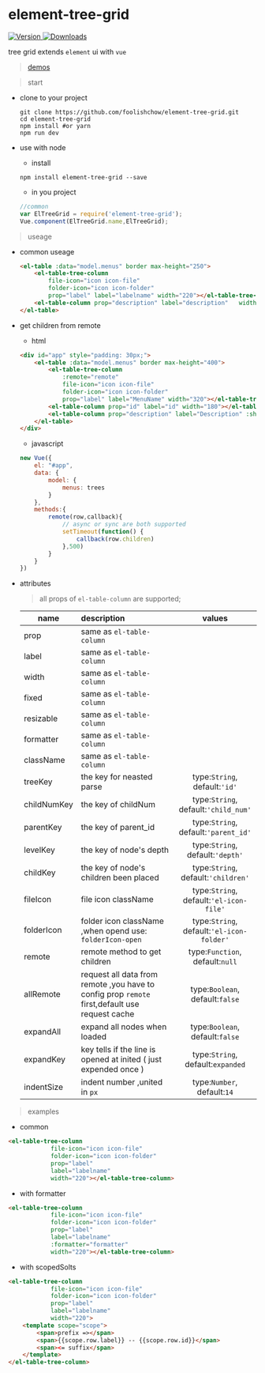 # element-tree-grid
<p>
    <a href="https://www.npmjs.com/package/element-tree-grid">
        <img src="https://img.shields.io/npm/v/element-tree-grid.svg" alt="Version">
    </a> 
    <a href="https://www.npmjs.com/package/element-tree-grid">
        <img src="https://img.shields.io/npm/dm/element-tree-grid.svg" alt="Downloads">
    </a>
</p>

tree grid extends `element` ui  with `vue`

> [demos](http://htmlpreview.github.io/?https://github.com/foolishchow/element-tree-grid/blob/master/example/test.html) 

> start

- clone to your project
    ```shell
    git clone https://github.com/foolishchow/element-tree-grid.git
    cd element-tree-grid
    npm install #or yarn
    npm run dev
    ```

- use with node
    - install
    ```shell
    npm install element-tree-grid --save
    ```
    - in you project 

    ```javascript
    //common 
    var ElTreeGrid = require('element-tree-grid');
    Vue.component(ElTreeGrid.name,ElTreeGrid);
    ```


> useage   

- common useage
    ```html
    <el-table :data="model.menus" border max-height="250">
        <el-table-tree-column 
            file-icon="icon icon-file" 
            folder-icon="icon icon-folder" 
            prop="label" label="labelname" width="220"></el-table-tree-column>
        <el-table-column prop="description" label="description"   width="180"></el-table-column>
    </el-table>
    ```
- get children from remote
    - html
    ```html
    <div id="app" style="padding: 30px;">
        <el-table :data="model.menus" border max-height="400">
            <el-table-tree-column 
                :remote="remote"
                file-icon="icon icon-file" 
                folder-icon="icon icon-folder" 
                prop="label" label="MenuName" width="320"></el-table-tree-column>
            <el-table-column prop="id" label="id" width="180"></el-table-column>
            <el-table-column prop="description" label="Description" :show-overflow-tooltip="true" width="180"></el-table-column>
        </el-table>
    </div>
    ```
    - javascript   
    ```javascript
    new Vue({
        el: "#app",
        data: {
            model: {
                menus: trees
            }
        },
        methods:{
            remote(row,callback){
                // async or sync are both supported
                setTimeout(function() {
                    callback(row.children)
                },500)
            }
        }
    })
    ```
- attributes
    > all props of `el-table-column` are supported;

    | name          | description              | values          |
    | ------------- |:------------------------|:---------------:|
    | prop          | same as `el-table-column`  |                 |
    | label         | same as `el-table-column`  |                 |
    | width         | same as `el-table-column`  |                 |
    | fixed         | same as `el-table-column`  |                 |
    | resizable     | same as `el-table-column`  |                 |
    | formatter     | same as `el-table-column`  |                 |
    | className     | same as `el-table-column`  |                 |
    | treeKey       | the key for neasted parse|  type:`String`,<br> default:`'id'` |
    | childNumKey   | the key of childNum      |  type:`String`,<br> default:`'child_num'` |
    | parentKey     | the key of parent_id        |  type:`String`, <br>default:`'parent_id'`|
    | levelKey      | the key of node's depth  |  type:`String`,<br> default:`'depth'`|
    | childKey      | the key of node's children been placed  |  type:`String`, <br>default:`'children'`|
    | fileIcon      | file icon className  |  type:`String`, <br>default:`'el-icon-file'`|
    | folderIcon      | folder icon className ,when opend use: `folderIcon-open`  |  type:`String`,<br> default:`'el-icon-folder'`|
    | remote       | remote method to get children | type:`Function`,<br/>default:`null`|
    | allRemote    | request all data from remote ,you have to config prop `remote` first,default use request cache | type:`Boolean`,<br/>default:`false`|
    | expandAll    | expand all nodes when loaded | type:`Boolean`,<br/>default:`false`|
    | expandKey    | key tells if the line is opened at inited ( just expended once )| type:`String`,<br/>default:`expanded`|
    | indentSize    | indent number ,united in `px`| type:`Number`,<br/>default:`14`|

> examples 

- common 
```html
<el-table-tree-column 
            file-icon="icon icon-file" 
            folder-icon="icon icon-folder" 
            prop="label" 
            label="labelname" 
            width="220"></el-table-tree-column>
```

- with formatter
```html
<el-table-tree-column 
            file-icon="icon icon-file" 
            folder-icon="icon icon-folder" 
            prop="label" 
            label="labelname" 
            :formatter="formatter"
            width="220"></el-table-tree-column>
```

- with scopedSolts
```html
<el-table-tree-column 
            file-icon="icon icon-file" 
            folder-icon="icon icon-folder" 
            prop="label" 
            label="labelname" 
            width="220">
    <template scope="scope">
        <span>prefix =></span>
        <span>{{scope.row.label}} -- {{scope.row.id}}</span> 
        <span><= suffix</span>   
    </template>
</el-table-tree-column>
```



